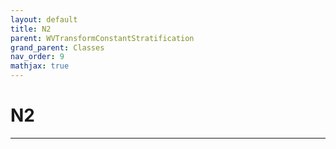 ```yaml
---
layout: default
title: N2
parent: WVTransformConstantStratification
grand_parent: Classes
nav_order: 9
mathjax: true
---
```


#  N2




---

